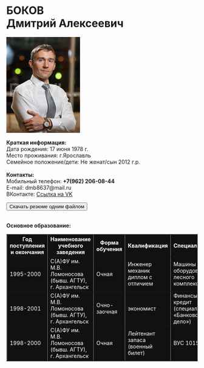 <h1>БОКОВ
<br>Дмитрий Алексеевич</h1>
<img src="1_MG_3769.jpg">
<p valign="top" align="LEFT"><strong>Краткая информация:</strong>
  <br>Дата рождения: 17 июня 1978 г.
  <br>Место проживания: г.Ярославль
  <br>Семейное положение/дети: Не женат/сын 2012 г.р.
  <br>
  <br><strong>Контакты:</strong>
  <br>Мобильный телефон: <strong>+7(962) 206-08-44</strong>
  <br>E-mail: dmb8637@mail.ru
  <br>ВКонтакте: <a HREF="https://vk.com/id32994005" target="_blank">Ссылка на VK</a>
</p>
<p align="left"><a href="anketa_D_A_Bokov.docx" download=""><button>Скачать резюме одним файлом</button></a></p>
<br>
<strong>Основное образование:</strong>
<br>
<table border="1" cellspacing="0"
cellpadding="8" style="background-color:#111; color:#fff">
<tbody>
    <tr>
      <th>Год поступления и окончания</th>
      <th>Наименование учебного заведения</th>
      <th>Форма обучения</th>
      <th>Квалификация</th>
      <th>Специальность</th>
    </tr>
    <tr>
      <td>1995-2000</td>
      <td>С(А)ФУ им. М.В. Ломоносова (бывш. АГТУ), г. Архангельск</td>
      <td>Очная</td>
      <td>Инженер механик диплом с отличием</td>
      <td>Машины и оборудование лесного комплекса</td>
    </tr>
    <tr>
      <td>1998-2001</td>
      <td>С(А)ФУ им. М.В. Ломоносова (бывш. АГТУ), г. Архангельск</td>
      <td>Очно-заочная</td>
      <td>экономист</td>
      <td>Финансы и кредит (специализация «Банковское дело»)</td>
    </tr>
    <tr>
      <td>1998-2000</td>
      <td>С(А)ФУ им. М.В. Ломоносова (бывш. АГТУ), г. Архангельск</td>
      <td>Очная</td>
      <td>Лейтенант запаса (военный билет)</td>
      <td>ВУС 101501</td>
    </tr>
  </tbody>
</table>
